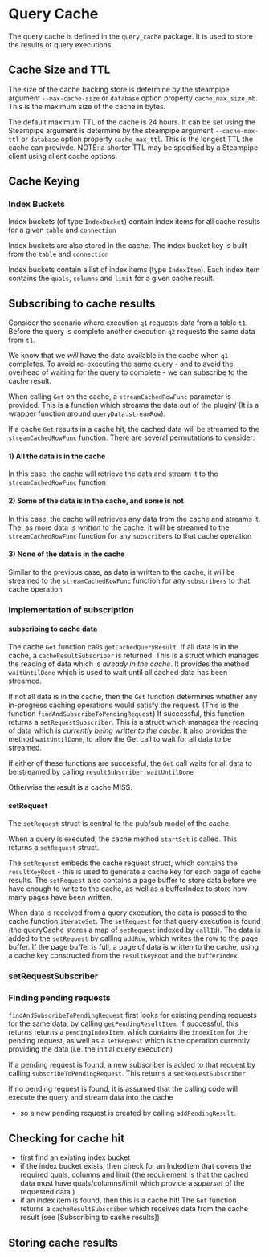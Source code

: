 # Query Cache

The query cache is defined in the `query_cache` package. It is used to store the results of query executions.

## Cache Size and TTL
The size of the cache backing store is determine by the steampipe argument `--max-cache-size` or `database` option property `cache_max_size_mb`. This is the maximum size of the cache in bytes.

The default maximum TTL of the cache is 24 hours. It can be set using the Steampipe argument is determine by the steampipe argument `--cache-max-ttl` or `database` option property `cache_max_ttl`. This is the longest TTL the cache can provivde.
NOTE: a shorter TTL may be specified by a Steampipe client using client cache options.

## Cache Keying

### Index Buckets
Index buckets (of type `IndexBucket`) contain index items for all cache results for a given `table` and `connection`

Index buckets are also stored in the cache. The index bucket key is built from the `table` and `connection`

Index buckets contain a list of index items (type `IndexItem`). Each index item contains the `quals`, `columns` and `limit` for a given cache result.

## Subscribing to cache results
Consider the scenario where execution `q1` requests data from a table `t1`. 
Before the query is complete another execution `q2` requests the same data from `t1`.

We know that we _will_ have the data available in the cache when `q1` completes. To avoid re-executing the same query  - 
and to avoid the overhead of waiting for the query to complete - we can subscribe to the cache result.

When calling `Get` on the cache, a `streamCachedRowFunc` parameter is provided. 
This is a function which streams the data out of the plugin/ (It is a wrapper function around `queryData.streamRow`). 

If a cache `Get` results in a cache hit, the cached data will be streamed to the `streamCachedRowFunc` function. 
There are several permutations to consider:
#### 1) All the data is in the cache
In this case, the cache will retrieve the data and stream it to the `streamCachedRowFunc` function

#### 2) Some of the data is in the cache, and some is not
In this case, the cache will retrieves any data from the cache and streams it. The, as more data is _written_ to the cache,
it will be streamed to the `streamCachedRowFunc` function for any `subscribers` to that cache operation 

#### 3) None of the data is in the cache
Similar to the previous case, as data is written to the cache, it will be streamed to the `streamCachedRowFunc` function
for any `subscribers` to that cache operation

### Implementation of subscription

#### subscribing to cache data

The cache `Get` function calls `getCachedQueryResult`. If all data is in the cache, a `cacheResultSubscriber` is returned.
This is a struct which manages the reading of data which is _already in the cache_.
It provides the method `waitUntilDone` which is used to wait until all cached data has been streamed.

If not all data is in the cache, then the `Get` function determines whether any in-progress caching operations would satisfy the request.
(This is the function `findAndSubscribeToPendingRequest`) If successful, this function returns a `setRequestSubscriber`.
This is a struct which manages the reading of data which is _currently being writtento the cache_.
It also provides the method `waitUntilDone`, to allow the Get call to wait for all data to be streamed.

If either of these functions are successful, the `Get` call waits for all data to be streamed by calling `resultSubscriber.waitUntilDone`

Otherwise the result is a cache MISS.

#### setRequest

The `setRequest` struct is central to the pub/sub model of the cache.

When a query is executed, the cache method `startSet` is called. This returns a `setRequest` struct.

The `setRequest` embeds the cache request struct, which contains the `resultKeyRoot` - this is used to generate a cache key for each page of cache results. 
The `setRequest` also contains a page buffer to store data before we have enough to write to the cache, as well as a bufferIndex
to store how many pages have been written.

When data is received from a query execution, the data is passed to the cache function `iterateSet`.
The `setRequest` for that query execution is found (the queryCache stores a map of `setRequest` indexed by `callId`). 
The data is added to the `setRequest` by calling `addRow`, which writes the row to the page buffer. 
If the page buffer is full, a page of data is written to the cache, using a cache key constructed from the `resultKeyRoot` and the `bufferIndex`.

### setRequestSubscriber


### Finding pending requests

`findAndSubscribeToPendingRequest` first looks for existing pending requests for the same data, by calling `getPendingResultItem`. 
If successful, this returns returns a `pendingIndexItem`, which contains the `indexItem` for the pending request,
as well as a `setRequest` which is the operation currently providing the data (i.e. the initial query execution) 

If a pending request is found, a new subscriber is added to that request by calling `subscribeToPendingRequest`. 
This returns a `setRequestSubscriber`

If no pending request is found, it is assumed that the calling code will execute the query and stream data into the cache 
- so a new pending request is created by calling `addPendingResult`.

## Checking for cache hit

- first find an existing index bucket
- if the index bucket exists, then check for an IndexItem that covers the required quals, columns and limit
  (the requirement is that the cached data must have quals/columns/limit which provide a _superset_ of the requested data )
- if an index item is found, then this is a cache hit! The `Get` function returns a 
`cacheResultSubscriber` which receives data from the cache result (see [Subscribing to cache results])

## Storing cache results



